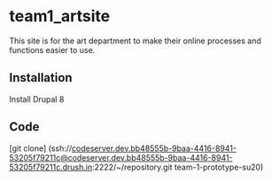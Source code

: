 # team1_artsite
This site is for the art department to make their online processes and functions easier to use.
## Installation
Install Drupal 8
## Code
[git clone] (ssh://codeserver.dev.bb48555b-9baa-4416-8941-53205f79211c@codeserver.dev.bb48555b-9baa-4416-8941-53205f79211c.drush.in:2222/~/repository.git team-1-prototype-su20)
